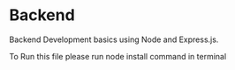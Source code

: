 # Backend
Backend Development basics using Node and Express.js. 

To Run this file please run node install command in terminal
